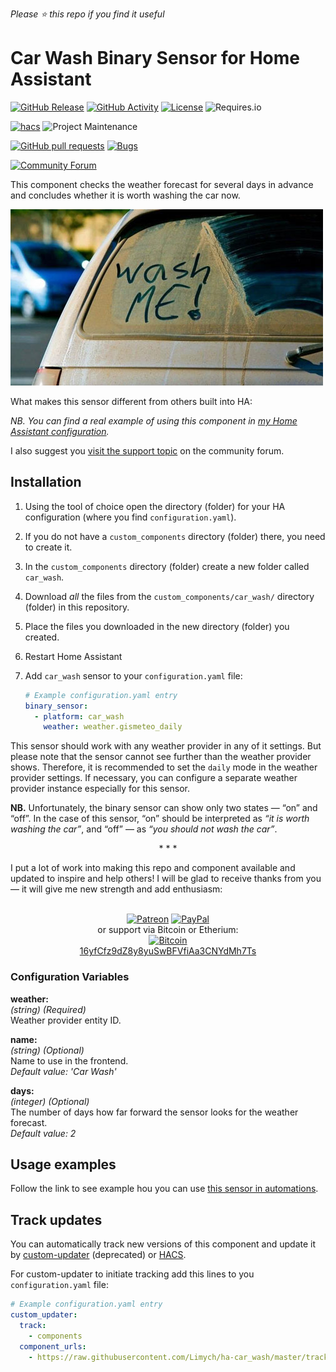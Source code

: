 *Please :star: this repo if you find it useful*

# Car Wash Binary Sensor for Home Assistant

[![GitHub Release](https://img.shields.io/github/tag-date/Limych/ha-car_wash?label=release&style=popout)](https://github.com/Limych/ha-car_wash/releases)
[![GitHub Activity](https://img.shields.io/github/commit-activity/y/Limych/ha-car_wash.svg?style=popout)](https://github.com/Limych/ha-car_wash/commits/master)
[![License](https://img.shields.io/badge/license-Creative_Commons_BY--NC--SA_License-lightgray.svg?style=popout)](LICENSE.md)
![Requires.io](https://img.shields.io/requires/github/Limych/ha-car_wash)

[![hacs](https://img.shields.io/badge/HACS-Custom-orange.svg?style=popout)][hacs]
![Project Maintenance](https://img.shields.io/badge/maintainer-Andrey%20Khrolenok%20%40Limych-blue.svg?style=popout)

[![GitHub pull requests](https://img.shields.io/github/issues-pr/Limych/ha-car_wash?style=popout)](https://github.com/Limych/ha-car_wash/pulls)
[![Bugs](https://img.shields.io/github/issues/Limych/ha-car_wash/bug.svg?colorB=red&label=bugs&style=popout)](https://github.com/Limych/ha-car_wash/issues?q=is%3Aopen+is%3Aissue+label%3ABug)

[![Community Forum](https://img.shields.io/badge/community-forum-brightgreen.svg?style=popout)][forum-support]

This component checks the weather forecast for several days in advance and concludes whether it is worth washing the car now.

![Example](example.jpg)

What makes this sensor different from others built into HA:

*NB. You can find a real example of using this component in [my Home Assistant configuration](https://github.com/Limych/HomeAssistantConfiguration).*

I also suggest you [visit the support topic][forum-support] on the community forum.

## Installation

1. Using the tool of choice open the directory (folder) for your HA configuration (where you find `configuration.yaml`).
1. If you do not have a `custom_components` directory (folder) there, you need to create it.
1. In the `custom_components` directory (folder) create a new folder called `car_wash`.
1. Download _all_ the files from the `custom_components/car_wash/` directory (folder) in this repository.
1. Place the files you downloaded in the new directory (folder) you created.
1. Restart Home Assistant
1. Add `car_wash` sensor to your `configuration.yaml` file:

    ```yaml
    # Example configuration.yaml entry
    binary_sensor:
      - platform: car_wash
        weather: weather.gismeteo_daily
    ```

This sensor should work with any weather provider in any of it settings. But please note that the sensor cannot see further than the weather provider shows. Therefore, it is recommended to set the `daily` mode in the weather provider settings. If necessary, you can configure a separate weather provider instance especially for this sensor.

**NB.** Unfortunately, the binary sensor can show only two states — “on” and “off”.
In the case of this sensor, “on” should be interpreted as *“it is worth washing the car”*, and “off” — as *“you should not wash the car”*.

<p align="center">* * *</p>
I put a lot of work into making this repo and component available and updated to inspire and help others! I will be glad to receive thanks from you — it will give me new strength and add enthusiasm:
<p align="center"><br>
<a href="https://www.patreon.com/join/limych?" target="_blank"><img src="http://khrolenok.ru/support_patreon.png" alt="Patreon" width="250" height="48"></a>
<a href="https://www.paypal.com/cgi-bin/webscr?cmd=_donations&business=UAGFL5L6M8RN2&item_name=[car_wash]+Donation+for+a+big+barrel+of+coffee+:)&currency_code=EUR&source=url" target="_blank"><img src="http://khrolenok.ru/support_paypal.png" alt="PayPal" width="250" height="48"></a>
<br>or&nbsp;support via Bitcoin or Etherium:<br>
<a href="bitcoin:16yfCfz9dZ8y8yuSwBFVfiAa3CNYdMh7Ts" target="_blank"><img src="http://khrolenok.ru/support_bitcoin.png" alt="Bitcoin" width="150"><br>
16yfCfz9dZ8y8yuSwBFVfiAa3CNYdMh7Ts</a>
</p>

### Configuration Variables

**weather:**\
  _(string) (Required)_\
  Weather provider entity ID.

**name:**\
  _(string) (Optional)_\
  Name to use in the frontend.\
  _Default value: 'Car Wash'_
  
**days:**\
  _(integer) (Optional)_\
  The number of days how far forward the sensor looks for the weather forecast.\
  _Default value: 2_

## Usage examples

Follow the link to see example hou you can use [this sensor in automations](https://community.home-assistant.io/t/car-wash-binary-sensor/110046/20).

## Track updates

You can automatically track new versions of this component and update it by [custom-updater](https://github.com/custom-components/custom_updater) (deprecated) or [HACS][hacs].

For custom-updater to initiate tracking add this lines to you `configuration.yaml` file:

```yaml
# Example configuration.yaml entry
custom_updater:
  track:
    - components
  component_urls:
    - https://raw.githubusercontent.com/Limych/ha-car_wash/master/tracker.json
```

[forum-support]: https://community.home-assistant.io/t/car-wash-binary-sensor/110046
[hacs]: https://github.com/custom-components/hacs
